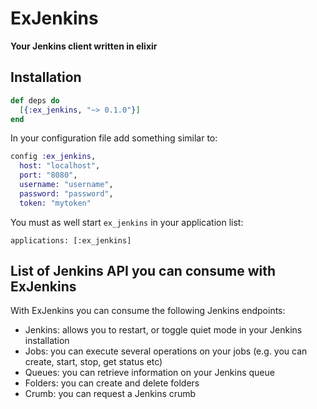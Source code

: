 # ExJenkins

**Your Jenkins client written in elixir**

## Installation

```elixir
def deps do
  [{:ex_jenkins, "~> 0.1.0"}]
end
```

In your configuration file add something similar to:

```elixir
config :ex_jenkins,
  host: "localhost",
  port: "8080",
  username: "username",
  password: "password",
  token: "mytoken"
```

You must as well start `ex_jenkins` in your application list:

```
applications: [:ex_jenkins]
```

## List of Jenkins API you can consume with ExJenkins

With ExJenkins you can consume the following Jenkins endpoints:

* Jenkins: allows you to restart, or toggle quiet mode in your Jenkins installation
* Jobs: you can execute several operations on your jobs (e.g. you can create, start, stop, get status etc)
* Queues: you can retrieve information on your Jenkins queue
* Folders: you can create and delete folders
* Crumb: you can request a Jenkins crumb



